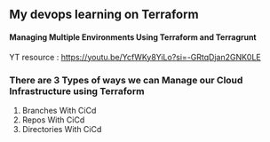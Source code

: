 ## My devops learning on Terraform

#### Managing Multiple Environments Using Terraform and Terragrunt 
YT resource : https://youtu.be/YcfWKy8YiLo?si=-GRtqDjan2GNK0LE

### There are 3 Types of ways we can Manage our Cloud Infrastructure using Terraform 
1. Branches With CiCd
2. Repos With CiCd
3. Directories With CiCd
